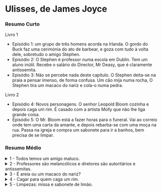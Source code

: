 # Ulisses, de James Joyce

### Resumo Curto

Livro 1
- Episódio 1: um grupo de três homens acorda na Irlanda. O gordo do Buck faz uma cerimónia do ato de barbear, e goza com tudo à volta dele, sobretudo o amigo Stephen.
- Episódio 2: O Stephen é professor numa escola em Dublin. Tem um aluno inútil. Recebe o salário do Director, Mr Deasy, que é claramente antissemita.
- Episódio 3: Não se percebe nada deste capítulo. O Stephen deita-se na praia a pensar imenso, de forma confusa. Um cão mija numa rocha, O Stephen tira um macaco do nariz e cola-o numa pedra.

Livro 2
- Episódio 4: Novos personagens. O senhor Leopold Bloom cozinha e depois caga um rim. É casado com a artista Molly que não lhe liga grande coisa.
- Episódio 5: O Mr. Bloom está a fazer horas para o funeral. Vai ao correio onde tem uma carta da amante, e depois rebarba-se com uma moça na rua. Passa na igreja e compra um sabonete para ir a banhos, bem precisa de se limpar.

### Resumo Médio

<details markdown=1><summary>1 - Todos temos um amigo maluco.</summary>
  
É de manhã. Três homens estão recém acordados numa torre em frente ao mar, que é a sua casa. Malachi “Buck” Mulligan é o líder, canta e provoca os outros. Faz a barba num ritual em que tem o acólito ao seu lado. Stephen Dedalus é o favorito do Buck e é bastante passivo. Ambos são irlandeses. O autor usa montes vernáculo do início de séc (1900), às vezes nem percebo se é um local, uma pessoa, um objeto. O Stephen parece ser crente e prático, o gordo do Buck goza com ele ser jesuíta, entre várias piadas religiosas, alusões a judeus e alemães, e chamá-lo de “Kinch” (a lâmina). Parece um ritual que já se repetiu. O Buck também persegue o Stephen com a morte da mãe dele, que ele a matou ao recusar-se a rezar com ela às portas da morte. E há o Haines, que para já não faz nada, um inglês que insinua que o Stephen é escritor ou quer ser. Chega a leiteira e tomam pequeno almoço, pão, chá, leite, e fritos. Há uma menção a bacon e ovos, e depois o Buck vai tomar banho ao mar todo contente a dizer piadas em verso. Nenhum dos três parece ter imenso dinheiro.

</details>


<details markdown=1><summary>2 - Professores são melancólicos e diretores são autoritários e antissemitas.</summary>

Numa escola em Dublin, o Stephen Dedalus está a dar uma aula de história a vários miúdos, sobre guerras passadas. Afinal é professor. Eles vão respondendo qualquer coisa, mas no geral são só uns miúdos meio lerdos. A aula acaba e vão jogar hockey, menos um dos miúdos que é mais atrasado que os outros e fica ali a levar uma ensaboadela de matemática (?). O Mr. Dedalus pensa no porquê de a mãe do jovem ter salvo uma criança tão feia e indefesa e burra. O diretor da escola, Mr Deasy, chama-o para lhe pagar o salário e lhe dar um sermão e lhe pedir para publicar uma carta no jornal sobre uma doença das vacas. O diretor passa metade do encontro a dizer acha que Inglaterra está a ser tomada pelos judeus e que eles são culpados disto e aquilo, sobretudo a ganância deles. A ironia é que a outra metade do encontro passa-a a dizer-lhe para poupar dinheiro, que bom, bom, é guardar o rico dinheirinho e não ter dívidas. 

Enquanto isso, o Stephen observa tudo o que acontece, esse caos divino. "That is God (...) a shout in the street."

Piada racista: “Ireland, they say, has the honour of being the only country which never persecuted the jews. Do you know that? No. And do you know why? He frowned sternly on the bright air. —Why, sir? Stephen asked, beginning to smile. —Because she never let them in, Mr Deasy said solemnly. “A coughball of laughter leaped from his throat dragging after it a rattling chain of phlegm. He turned back quickly, coughing, laughing, his lifted arms waving to the air.”

</details>


<details markdown=1><summary markdown=1>3 - É areia ou um macaco do nariz?</summary>

Nota: Não se percebe nada deste capítulo, o autor James Joyce devia estar em ácidos.

O Stephen dá um passeio e pensa imenso na vida, no passado da família etc. Vai até à praia, deita-se entre umas rochas. Um cão mija num calhãu enquanto ele toma notas de pensamentos. Depois tira um macaco do nariz e deixa-o numa pedra.

Ou seja, ele pensa imenso, mas o que sobressai são as coisas mais banais do mundo.

</details>

<details markdown=1><summary>4 - Cagar para quem caga um rim.</summary>

O senhor Leopold Bloom está na sua casa a tratar do pequeno almoço. A mulher está a dormir, e ele sai de casa para ir comprar uma salsicha ao talho, passa por uma moça jeitosa e outras peculiaridades da cidade. Volta, faz o pequeno almoço da mulher, Molly, que é roliça pela descrição. O gato quer comer mas ele só lhe dá leite, se fica gordo não caça ratos.  

Chegam umas cartas, a dele é da filha, ela recebe uma de um man qualquer que o deixa meio hesitante, o tal homem quer falar com a mulher dele por causa de um concerto dela. É cantora. Ele tem jeito para as palavras. Ela dá-lhe umas ordens leves, não o leva muito a sério.  

Depois falam enquanto ela come. Têm um funeral.  

Ele desce para comer a sua comida porque já cheira a queimado o rim de porco que deixou na sertã. Ela já comeu a comida na cama.   

Depois sente uma cólica e vai defecar, enquanto pensa na noite em que conheceu a mulher, e na vida em geral.
</details>

<details markdown=1><summary>5 - Limpezas: missa e sabonete de limão.</summary>

O Leopold Bloom vai aos correios buscar uma carta que uma amente sua mandou para o seu pseudnómimo, Henry Flower.

Está sem grande rumo, nota-se que ele está meio ansioso de um lado para o outro, mas que se sente confiante como um homem na cidade, que sabe o que vê.

Na rua vê uma moça e fica a ver se lhe vê as ligas das meias quando ela se dobra. Aparece o palerma de um conhecido chamada M'Coy, e mete-se à frente dele, e depois mete-se o elétrico à frente do show. Ignora o M'Coy.

Entra numa igreja e admira a eficácia do negócio da religião com as suas missas, confissões, doações, e fica tudo bem para os pecadores e os padres.

No final, compra um sabonete e vai para os banhos públicos, onde infelizmente não terá tempo para uma massagem. 

Todos se limpam à sua maneira.

Exertos: 
- Piada racista: “Father Farley who looked a fool but wasn’t. They’re taught that. He’s not going out in bluey specs with the sweat rolling off him to baptise blacks, is he?”
- "Then the priest knelt down and began to read off a card: —O God, our refuge and our strength... Mr Bloom put his face forward to catch the words. English. Throw them the bone. I remember slightly. How long since your last mass? Glorious and immaculate virgin. Joseph, her spouse. Peter and Paul. More interesting if you understood what it was all about. Wonderful organisation certainly, goes like clockwork. Confession. Everyone wants to. Then I will tell you all. Penance. Punish me, please. Great weapon in their hands. More than doctor or solicitor. Woman dying to. And I schschschschschsch. And did you chachachachacha? And why did you? Look down at her ring to find an excuse. Whispering gallery walls have ears. Husband learn to his surprise. God’s little joke. Then out she comes. Repentance skindeep. Lovely shame. Pray at an altar. Hail Mary and Holy Mary. Flowers, incense, candles melting. Hide her blushes. Salvation army blatant imitation. Reformed prostitute will address the meeting. How I found the Lord. Squareheaded chaps those must be in Rome: they work the whole show. And don’t they rake in the money too? Bequests also: to the P.P. for the time being in his absolute discretion. Masses for the repose of my soul to be said publicly with open doors. Monasteries and convents. The priest in that Fermanagh will case in the witnessbox. No browbeating him. He had his answer pat for everything. Liberty and exaltation of our holy mother the church. The doctors of the church: they mapped out the whole theology of it."

</details>



